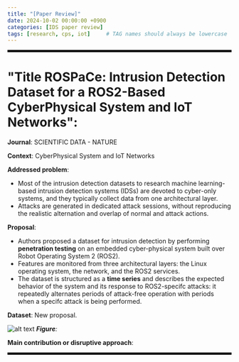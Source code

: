 ```yaml
---
title: "[Paper Review]"
date: 2024-10-02 00:00:00 +0900
categories: [IDS paper review]
tags: [research, cps, iot]     # TAG names should always be lowercase
---
```


<hr style="height: 5px; background-color: black;">

# "Title ROSPaCe: Intrusion Detection Dataset for a ROS2-Based CyberPhysical System and IoT Networks": 

**Journal**: SCIENTIFIC DATA - NATURE

**Context**: CyberPhysical System and IoT Networks

**Addressed problem**: 
- Most of the intrusion detection datasets to research machine learning-based intrusion detection
systems (IDSs) are devoted to cyber-only systems, and they typically collect data from one architectural
layer.
- Attacks are generated in dedicated attack sessions, without reproducing the realistic
alternation and overlap of normal and attack actions.

**Proposal**: 
- Authors proposed a dataset for intrusion detection by performing **penetration testing** on an embedded cyber-physical system built over Robot Operating System 2 (ROS2). 
- Features are monitored from three architectural layers: the Linux operating system, the network, and the ROS2 services.
- The dataset is structured as a **time series** and describes the expected behavior of the system and its response to ROS2-specifc attacks: it repeatedly alternates periods of attack-free operation with periods when a specifc attack is being performed.

**Dataset**: New proposal.

![alt text](/assets/images/)
_**Figure**:_

**Main contribution or disruptive approach**: 


<hr style="height: 5px; background-color: black;">

